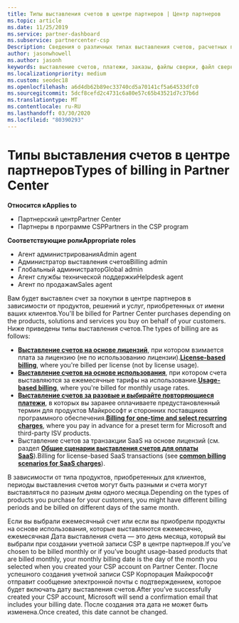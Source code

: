 ```yaml
---
title: Типы выставления счетов в центре партнеров | Центр партнеров
ms.topic: article
ms.date: 11/25/2019
ms.service: partner-dashboard
ms.subservice: partnercenter-csp
Description: Сведения о различных типах выставления счетов, расчетных периодах и датах выставления счетов, которые могут отображаться в центре партнеров.
author: jasonwhowell
ms.author: jasonh
keywords: выставление счетов, платежи, заказы, файлы сверки, файл сверки
ms.localizationpriority: medium
ms.custom: seodec18
ms.openlocfilehash: a6d4db62b89ec33740cd5a70141cf5a64533dfc0
ms.sourcegitcommit: 5dcf8cefd2c4731c6a80e57c65b43521d7c37b6d
ms.translationtype: MT
ms.contentlocale: ru-RU
ms.lasthandoff: 03/30/2020
ms.locfileid: "80390293"
---
```

# <a name="types-of-billing-in-partner-center"></a><span data-ttu-id="48152-104">Типы выставления счетов в центре партнеров</span><span class="sxs-lookup"><span data-stu-id="48152-104">Types of billing in Partner Center</span></span>

<span data-ttu-id="48152-105">**Относится к**</span><span class="sxs-lookup"><span data-stu-id="48152-105">**Applies to**</span></span>

- <span data-ttu-id="48152-106">Партнерский центр</span><span class="sxs-lookup"><span data-stu-id="48152-106">Partner Center</span></span>
- <span data-ttu-id="48152-107">Партнеры в программе CSP</span><span class="sxs-lookup"><span data-stu-id="48152-107">Partners in the CSP program</span></span>

<span data-ttu-id="48152-108">**Соответствующие роли**</span><span class="sxs-lookup"><span data-stu-id="48152-108">**Appropriate roles**</span></span>

- <span data-ttu-id="48152-109">Агент администрирования</span><span class="sxs-lookup"><span data-stu-id="48152-109">Admin agent</span></span>
- <span data-ttu-id="48152-110">Администратор выставления счетов</span><span class="sxs-lookup"><span data-stu-id="48152-110">Billing admin</span></span>
- <span data-ttu-id="48152-111">Глобальный администратор</span><span class="sxs-lookup"><span data-stu-id="48152-111">Global admin</span></span>
- <span data-ttu-id="48152-112">Агент службы технической поддержки</span><span class="sxs-lookup"><span data-stu-id="48152-112">Helpdesk agent</span></span>
- <span data-ttu-id="48152-113">Агент по продажам</span><span class="sxs-lookup"><span data-stu-id="48152-113">Sales agent</span></span>

<span data-ttu-id="48152-114">Вам будет выставлен счет за покупки в центре партнеров в зависимости от продуктов, решений и услуг, приобретенных от имени ваших клиентов.</span><span class="sxs-lookup"><span data-stu-id="48152-114">You'll be billed for Partner Center purchases depending on the products, solutions and services you buy on behalf of your customers.</span></span> <span data-ttu-id="48152-115">Ниже приведены типы выставления счетов.</span><span class="sxs-lookup"><span data-stu-id="48152-115">The types of billing are as follows:</span></span>

- <span data-ttu-id="48152-116">[**Выставление счетов на основе лицензий**](license-based-billing.md), при котором взимается плата за лицензию (не по использованию лицензии).</span><span class="sxs-lookup"><span data-stu-id="48152-116">[**License-based billing**](license-based-billing.md), where you're billed per license (not by license usage).</span></span>
- <span data-ttu-id="48152-117">[**Выставление счетов на основе использования**](usage-based-billing.md), при котором счета выставляются за ежемесячные тарифы на использование.</span><span class="sxs-lookup"><span data-stu-id="48152-117">[**Usage-based billing**](usage-based-billing.md), where you're billed for monthly usage rates.</span></span>
- <span data-ttu-id="48152-118">[**Выставление счетов за разовые и выбирайте повторяющиеся платежи**](one-time-and-recurring-billing.md), в которых вы заранее оплачиваете предустановленный термин для продуктов Майкрософт и сторонних поставщиков программного обеспечения.</span><span class="sxs-lookup"><span data-stu-id="48152-118">[**Billing for one-time and select recurring charges**](one-time-and-recurring-billing.md), where you pay in advance for a preset term for Microsoft and third-party ISV products.</span></span>
- <span data-ttu-id="48152-119">Выставление счетов за транзакции SaaS на основе лицензий (см. раздел [**Общие сценарии выставления счетов для оплаты SaaS**](common-billing-scenarios-saas.md)).</span><span class="sxs-lookup"><span data-stu-id="48152-119">Billing for license-based SaaS transactions (see [**common billing scenarios for SaaS charges**](common-billing-scenarios-saas.md)).</span></span>

<span data-ttu-id="48152-120">В зависимости от типа продуктов, приобретенных для клиентов, периоды выставления счетов могут быть разными и счета могут выставляться по разным дням одного месяца.</span><span class="sxs-lookup"><span data-stu-id="48152-120">Depending on the types of products you purchase for your customers, you might have different billing periods and be billed on different days of the same month.</span></span>

<span data-ttu-id="48152-121">Если вы выбрали ежемесячный счет или если вы приобрели продукты на основе использования, которые выставляются ежемесячно, ежемесячная Дата выставления счета — это день месяца, который вы выбрали при создании учетной записи CSP в центре партнеров.</span><span class="sxs-lookup"><span data-stu-id="48152-121">If you’ve chosen to be billed monthly or if you’ve bought usage-based products that are billed monthly, your monthly billing date is the day of the month you selected when you created your CSP account on Partner Center.</span></span> <span data-ttu-id="48152-122">После успешного создания учетной записи CSP Корпорация Майкрософт отправит сообщение электронной почты с подтверждением, которое будет включать дату выставления счетов.</span><span class="sxs-lookup"><span data-stu-id="48152-122">After you’ve successfully created your CSP account, Microsoft will send a confirmation email that includes your billing date.</span></span> <span data-ttu-id="48152-123">После создания эта дата не может быть изменена.</span><span class="sxs-lookup"><span data-stu-id="48152-123">Once created, this date cannot be changed.</span></span>
